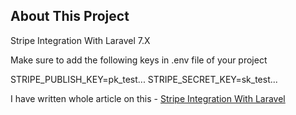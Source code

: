 ## About This Project

Stripe Integration With Laravel 7.X

Make sure to add the following keys in .env file of your project

STRIPE_PUBLISH_KEY=pk_test...
STRIPE_SECRET_KEY=sk_test...

I have written whole article on this - <a href="">Stripe Integration With Laravel</a>